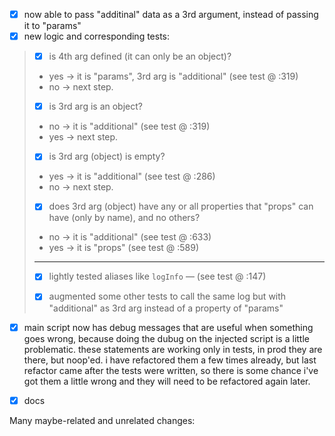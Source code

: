 - [X] now able to pass "additinal" data as a 3rd argument, instead of passing it to "params"
- [X] new logic and corresponding tests:
> - [X] is 4th arg defined (it can only be an object)?
> - yes → it is "params", 3rd arg is "additional" (see test @ :319)
> - no → next step. 
>
> - [x] is 3rd arg is an object?
> - no → it is "additional" (see test @ :319)
> - yes → next step.
>
> - [x] is 3rd arg (object) is empty?
> - yes → it is "additional" (see test @ :286)
> - no → next step.
>
> - [x] does 3rd arg (object) have any or all properties that "props" can have (only by name), and no others?
> - no → it is "additional" (see test @ :633)
> - yes → it is "props" (see test @ :589)
>
> ---
>
> - [X] lightly tested aliases like `logInfo`  — (see test @ :147)
>
> - [X] augmented some other tests to call the same log but with "additional" as 3rd arg instead of a property of "params"
> 

- [x] main script now has debug messages that are useful when something goes wrong, because doing the dubug on the injected script is a little problematic. these statements are working only in tests, in prod they are there, but noop'ed. i have refactored them a few times already, but last refactor came after the tests were written, so there is some chance i've got them a little wrong and they will need to be refactored again later.

- [X] docs

Many maybe-related and unrelated changes:
